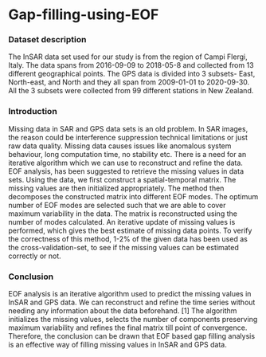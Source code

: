 # Gap-filling-using-EOF

<h3>Dataset description</h3>

The InSAR data set used for our study is from the region of Campi Flergi, Italy. The data spans from 2016-09-09 to 2018-05-8 and collected from 13 different geographical points.
The GPS data is divided into 3 subsets- East, North-east, and North and they all span from 2009-01-01 to 2020-09-30. All the 3 subsets were collected from 99 different stations in New Zealand. 


<h3>Introduction</h3>
Missing data in SAR and GPS data sets is an old problem. In SAR images, the reason could be interference suppression technical limitations or just raw data quality.
Missing data causes issues like anomalous system behaviour, long computation time, no stability etc. There is a need for an iterative algorithm which we can use to reconstruct and refine the data.<br>
EOF analysis, has been suggested to retrieve the missing values in data sets. Using the data, we first construct a spatial-temporal matrix. The missing values are then initialized appropriately. The method then decomposes the constructed matrix into different EOF modes. The optimum number of EOF modes are selected such that we are able to cover maximum variability in the data. The matrix is reconstructed using the number of modes calculated. An iterative update of missing values is performed, which gives the best estimate of missing data points. To verify the correctness of this method, 1-2% of the given data has been used as the cross-validation-set, to see if the missing values can be estimated correctly or not.


<h3>Conclusion</h3>
EOF analysis is an iterative algorithm used to predict the missing values in InSAR and GPS data. We can reconstruct and refine the time series without needing any information about the data beforehand. [1] The algorithm initializes the missing values, selects the number of components preserving maximum variability and refines the final matrix till point of convergence. Therefore, the conclusion can be drawn that EOF based gap filling analysis is an effective way of filling missing values in InSAR and GPS data.
